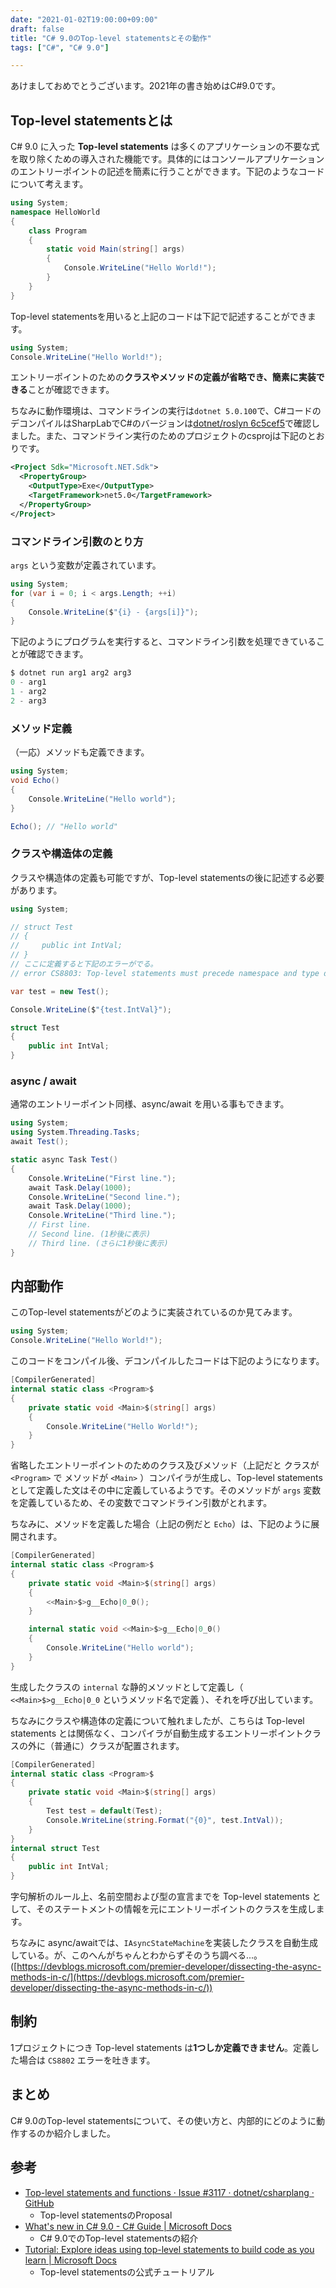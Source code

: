 ```yaml
---
date: "2021-01-02T19:00:00+09:00"
draft: false
title: "C# 9.0のTop-level statementsとその動作"
tags: ["C#", "C# 9.0"]

---
```


あけましておめでとうございます。2021年の書き始めはC#9.0です。

## Top-level statementsとは

C# 9.0 に入った **Top-level statements** は多くのアプリケーションの不要な式を取り除くための導入された機能です。具体的にはコンソールアプリケーションのエントリーポイントの記述を簡素に行うことができます。下記のようなコードについて考えます。

```csharp
using System;
namespace HelloWorld
{
    class Program
    {
        static void Main(string[] args)
        {
            Console.WriteLine("Hello World!");
        }
    }
}
```

Top-level statementsを用いると上記のコードは下記で記述することができます。

```csharp
using System;
Console.WriteLine("Hello World!");
```

エントリーポイントのための**クラスやメソッドの定義が省略でき、簡素に実装できる**ことが確認できます。

ちなみに動作環境は、コマンドラインの実行は`dotnet 5.0.100`で、C#コードのデコンパイルはSharpLabでC#のバージョンは[dotnet/roslyn 6c5cef5](https://github.com/dotnet/roslyn/commit/6c5cef5b5cd8a4baf6c3996566b74f985e99073a)で確認しました。また、コマンドライン実行のためのプロジェクトのcsprojは下記のとおりです。

```xml
<Project Sdk="Microsoft.NET.Sdk">
  <PropertyGroup>
    <OutputType>Exe</OutputType>
    <TargetFramework>net5.0</TargetFramework>
  </PropertyGroup>
</Project>
```

### コマンドライン引数のとり方

`args` という変数が定義されています。

```csharp
using System;
for (var i = 0; i < args.Length; ++i)
{
    Console.WriteLine($"{i} - {args[i]}");
}
```

下記のようにプログラムを実行すると、コマンドライン引数を処理できていることが確認できます。

```csharp
$ dotnet run arg1 arg2 arg3                                                                                                              
0 - arg1                                                                                                                                                                                 
1 - arg2                                                                                                                                                                                 
2 - arg3
```

### メソッド定義

（一応）メソッドも定義できます。

```csharp
using System;
void Echo()
{
    Console.WriteLine("Hello world");
}

Echo(); // "Hello world"
```

### クラスや構造体の定義

クラスや構造体の定義も可能ですが、Top-level statementsの後に記述する必要があります。

```csharp
using System;

// struct Test
// {
//     public int IntVal;
// }
// ここに定義すると下記のエラーがでる。
// error CS8803: Top-level statements must precede namespace and type declarations.

var test = new Test();

Console.WriteLine($"{test.IntVal}");

struct Test
{
    public int IntVal;
}
```

### async / await

通常のエントリーポイント同様、async/await を用いる事もできます。

```csharp
using System;
using System.Threading.Tasks;
await Test();

static async Task Test()
{
    Console.WriteLine("First line.");
    await Task.Delay(1000);
    Console.WriteLine("Second line.");
    await Task.Delay(1000);
    Console.WriteLine("Third line.");
    // First line.
    // Second line. (1秒後に表示)
    // Third line. (さらに1秒後に表示)
}
```

## 内部動作

このTop-level statementsがどのように実装されているのか見てみます。

```csharp
using System;
Console.WriteLine("Hello World!");
```

このコードをコンパイル後、デコンパイルしたコードは下記のようになります。

```csharp
[CompilerGenerated]
internal static class <Program>$
{
    private static void <Main>$(string[] args)
    {
        Console.WriteLine("Hello World!");
    }
}
```

省略したエントリーポイントのためのクラス及びメソッド（上記だと クラスが `<Program>` で メソッドが `<Main>` ）コンパイラが生成し、Top-level statementsとして定義した文はその中に定義しているようです。そのメソッドが `args` 変数を定義しているため、その変数でコマンドライン引数がとれます。

ちなみに、メソッドを定義した場合（上記の例だと `Echo`）は、下記のように展開されます。

```csharp
[CompilerGenerated]
internal static class <Program>$
{
    private static void <Main>$(string[] args)
    {
        <<Main>$>g__Echo|0_0();
    }

    internal static void <<Main>$>g__Echo|0_0()
    {
        Console.WriteLine("Hello world");
    }
}
```

生成したクラスの `internal` な静的メソッドとして定義し（ `<<Main>$>g__Echo|0_0` というメソッド名で定義 ）、それを呼び出しています。

ちなみにクラスや構造体の定義について触れましたが、こちらは Top-level statements とは関係なく、コンパイラが自動生成するエントリーポイントクラスの外に（普通に）クラスが配置されます。

```csharp
[CompilerGenerated]
internal static class <Program>$
{
    private static void <Main>$(string[] args)
    {
        Test test = default(Test);
        Console.WriteLine(string.Format("{0}", test.IntVal));
    }
}
internal struct Test
{
    public int IntVal;
}
```

字句解析のルール上、名前空間および型の宣言までを Top-level statements として、そのステートメントの情報を元にエントリーポイントのクラスを生成します。

ちなみに async/awaitでは、`IAsyncStateMachine`を実装したクラスを自動生成している。が、このへんがちゃんとわからずそのうち調べる...。 ([https://devblogs.microsoft.com/premier-developer/dissecting-the-async-methods-in-c/](https://devblogs.microsoft.com/premier-developer/dissecting-the-async-methods-in-c/))

## 制約

1プロジェクトにつき Top-level statements は**1つしか定義できません**。定義した場合は `CS8802` エラーを吐きます。

## まとめ

C# 9.0のTop-level statementsについて、その使い方と、内部的にどのように動作するのか紹介しました。

## 参考

- [Top-level statements and functions · Issue #3117 · dotnet/csharplang · GitHub](https://github.com/dotnet/csharplang/issues/3117)
    - Top-level statementsのProposal
- [What's new in C# 9.0 - C# Guide | Microsoft Docs](https://docs.microsoft.com/en-us/dotnet/csharp/whats-new/csharp-9#top-level-statements)
    - C# 9.0でのTop-level statementsの紹介
- [Tutorial: Explore ideas using top-level statements to build code as you learn | Microsoft Docs](https://docs.microsoft.com/en-us/dotnet/csharp/tutorials/exploration/top-level-statements)
    - Top-level statementsの公式チュートリアル
